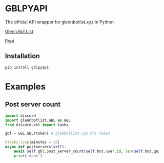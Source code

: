 # GBLPYAPI
The official API wrapper for glennbotlist.xyz in Python

[Glenn Bot List](https://glennbotlist.xyz)

[Pypi](https://pypi.org/project/gblpyapi/)
## Installation
``pip install gblpyapi``

# Examples
## Post server count

```python
import discord
import glennbotlist.GBL as GBL
from discord.ext import tasks

gbl = GBL.GBL(token) # glenbotlist.xyz API token

@tasks.loop(minutes = 30)
async def postservers(self):
    await self.gbl.post_server_count(self.bot.user.id, len(self.bot.guilds))
    print('done')

```


